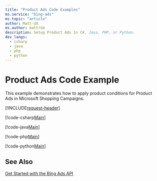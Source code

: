 ```yaml
---
title: "Product Ads Code Examples"
ms.service: "bing-ads"
ms.topic: "article"
author: Matt-UX
ms.author: mattrob
description: Setup Product Ads in C#, Java, PHP, or Python.
dev_langs:
  - csharp
  - java
  - php
  - python
---
```

# Product Ads Code Example
This example demonstrates how to apply product conditions for Product Ads in Microsoft Shopping Campaigns.

[!INCLUDE[request-header](./includes/code-tips.md)]

[!code-csharp[Main](../../../BingAds-dotNet-SDK/examples/BingAdsExamples/BingAdsExamplesLibrary/v13/ProductAds.cs)]

[!code-java[Main](../../../BingAds-Java-SDK/examples/BingAdsDesktopApp/src/main/java/com/microsoft/bingads/examples/v13/ProductAds.java)]

[!code-php[Main](../../../BingAds-PHP-SDK/samples/V13/ProductAds.php)]

[!code-python[Main](../../../BingAds-Python-SDK/examples/v13/product_ads.py)]

## See Also
[Get Started with the Bing Ads API](get-started.md)  
